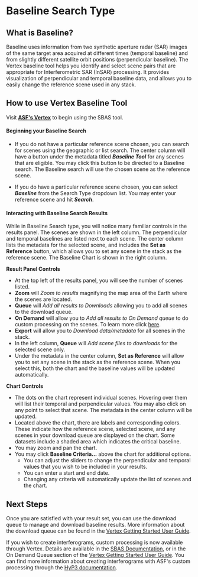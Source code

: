# Baseline Search Type

## What is Baseline?
Baseline uses information from two synthetic aperture radar (SAR) images of the same target area acquired at different times (temporal baseline) and from slightly different satellite orbit positions (perpendicular baseline). The Vertex baseline tool helps you identify and select scene pairs that are appropriate for Interferometric SAR (InSAR) processing. It provides visualization of perpendicular and temporal baseline data, and allows you to easily change the reference scene used in any stack.

## How to use Vertex Baseline Tool
Visit **[ASF's Vertex](https://search.asf.alaska.edu)** to begin using the SBAS tool.

#### **Beginning your Baseline Search**

- If you do not have a particular reference scene chosen, you can search for scenes using the geographic or list search. The center column will have a button under the metadata titled ***Baseline Tool*** for any scenes that are eligible. You may click this button to be directed to a Baseline search. The Baseline search will use the chosen scene as the reference scene.

- If you do have a particular reference scene chosen, you can select ***Baseline*** from the Search Type dropdown list. You may enter your reference scene and hit ***Search***.

#### **Interacting with Baseline Search Results**
While in Baseline Search type, you will notice many familiar controls in the results panel. The scenes are shown in the left column. The perpendicular and temporal baselines are listed next to each scene. The center column lists the metadata for the selected scene, and includes the **Set as Reference** button, which allows you to set any scene in the stack as the reference scene. The Baseline Chart is shown in the right column.

**Result Panel Controls**

- At the top left of the results panel, you will see the number of scenes listed.
- **Zoom** will *Zoom to results* magnifying the map area of the Earth where the scenes are located.
- **Queue** will *Add all results to Downloads* allowing you to add all scenes to the download queue.
- **On Demand** will allow you to *Add all results to On Demand queue* to do custom processing on the scenes. To learn more click [here](https://hyp3-docs.asf.alaska.edu/using/vertex/).
- **Export** will allow you to *Download data/metadata* for all scenes in the stack.
- In the left column, **Queue** will *Add scene files to downloads* for the selected scene only.
- Under the metadata in the center column, **Set as Reference** will allow you to set any scene in the stack as the reference scene. When you select this, both the chart and the baseline values will be updated automatically.

**Chart Controls**

- The dots on the chart represent individual scenes. Hovering over them will list their temporal and perpendicular values. You may also click on any point to select that scene. The metadata in the center column will be updated.
- Located above the chart, there are labels and corresponding colors. These indicate how the reference scene, selected scene, and any scenes in your download queue are displayed on the chart. Some datasets include a shaded area which indicates the critical baseline.
- You may zoom and pan the chart.
- You may click **Baseline Criteria...** above the chart for additional options.
	- You can adjust the sliders to change the perpendicular and temporal values that you wish to be included in your results.
	- You can enter a start and end date.
	- Changing any criteria will automatically update the list of scenes and the chart.

## Next Steps
Once you are satisfied with your result set, you can use the download queue to manage and download baseline results. More information about the download queue can be found in the [Vertex Getting Started User Guide](/vertex/manual).

If you wish to create interferograms, custom processing is now available through Vertex. Details are available in the [SBAS Documentation](/vertex/sbas), or in the On Demand Queue section of the [Vertex Getting Started User Guide](/vertex/manual). You can find more information about creating interferograms with ASF's custom processing through the [HyP3 documentation](https://hyp3.asf.alaska.edu/about).

